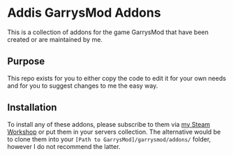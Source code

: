 # Addis GarrysMod Addons

This is a collection of addons for the game GarrysMod that have been created or are maintained by me.

## Purpose

This repo exists for you to either copy the code to edit it for your own needs and for you to suggest changes to me the easy way.

## Installation

To install any of these addons, please subscribe to them via [my Steam Workshop](http://steamcommunity.com/id/st_addi/myworkshopfiles/) or put them in your servers collection. The alternative would be to clone them into your ```[Path to GarrysMod]/garrysmod/addons/``` folder, however I do not recommend the latter.
